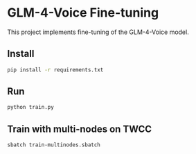 # GLM-4-Voice Fine-tuning

This project implements fine-tuning of the GLM-4-Voice model.

## Install

```bash
pip install -r requirements.txt
```

## Run

```bash
python train.py
```

## Train with multi-nodes on TWCC

```bash
sbatch train-multinodes.sbatch
```
